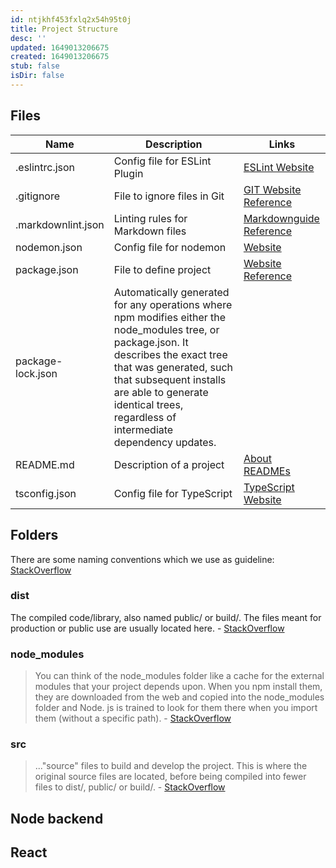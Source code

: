 ```yaml
---
id: ntjkhf453fxlq2x54h95t0j
title: Project Structure
desc: ''
updated: 1649013206675
created: 1649013206675
stub: false
isDir: false
---
```

## Files

| Name               | Description                      | Links                                                                                                        |
|--------------------|----------------------------------|--------------------------------------------------------------------------------------------------------------|
| .eslintrc.json     | Config file for ESLint Plugin    | [ESLint Website](https://eslint.org)                                                                         |
| .gitignore         | File to ignore files in Git      | [GIT Website](https://git-scm.com/)<br />[Reference](https://git-scm.com/docs/gitignore)                     |
| .markdownlint.json | Linting rules for Markdown files | [Markdownguide](https://www.markdownguide.org/)<br />[Reference](https://github.com/DavidAnson/markdownlint) |
| nodemon.json       | Config file for nodemon          | [Website](https://nodemon.io/)                                                                               |
| package.json       | File to define project           | [Website](https://npmjs.com/)<br />[Reference](https://docs.npmjs.com/cli/v8/configuring-npm/)               |
| package-lock.json  | Automatically generated for any operations where npm modifies either the node_modules tree, or package.json. It describes the exact tree that was generated, such that subsequent installs are able to generate identical trees, regardless of intermediate dependency updates.|
| README.md          | Description of a project         | [About READMEs](https://docs.github.com/en/repositories/managing-your-repositorys-settings-and-features/customizing-your-repository/about-readmes) |
| tsconfig.json      | Config file for TypeScript       | [TypeScript Website](https://www.typescriptlang.org/)                                                                                                 |

## Folders

There are some naming conventions which we use as guideline: [StackOverflow](https://stackoverflow.com/questions/22842691/what-is-the-meaning-of-the-dist-directory-in-open-source-projects)

### dist

The compiled code/library, also named public/ or build/. The files meant for production or public use are usually located here. - [StackOverflow](https://stackoverflow.com/questions/22842691/what-is-the-meaning-of-the-dist-directory-in-open-source-projects)

### node_modules

> You can think of the node_modules folder like a cache for the external modules that your project depends upon. When you npm install them, they are downloaded from the web and copied into the node_modules folder and Node. js is trained to look for them there when you import them (without a specific path). - [StackOverflow](https://stackoverflow.com/questions/63294260/what-is-the-purpose-of-the-node-modules-folder#:~:text=You%20can%20think%20of%20the,(without%20a%20specific%20path).)

### src

> ..."source" files to build and develop the project. This is where the original source files are located, before being compiled into fewer files to dist/, public/ or build/. - [StackOverflow](https://stackoverflow.com/questions/63294260/what-is-the-purpose-of-the-node-modules-folder#:~:text=You%20can%20think%20of%20the,(without%20a%20specific%20path).)

## Node backend

## React

